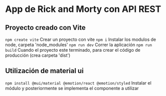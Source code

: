 # App de Rick and Morty con API REST 

## Proyecto creado con Vite
`npm create vite` Crear un proyecto con vite
`npm i` Instalar los modulos de node, carpeta 'node_modules'
`npm run dev` Correr la aplicación
`npm run build` Cuando el proyecto este terminado, para crear el código de producción (crea carpeta 'dist')

## Utilización de material ui
`npm install @mui/material @emotion/react @emotion/styled`
Instalar el módulo y posteriormente se implementa el componente a utilizar